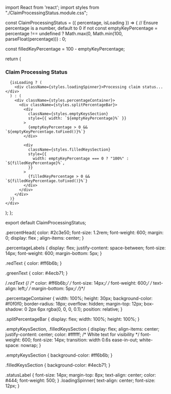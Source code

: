 import React from 'react';
import styles from "./ClaimProcessingStatus.module.css";

const ClaimProcessingStatus = ({ percentage, isLoading }) => {
  // Ensure percentage is a number, default to 0 if not
  const emptyKeyPercentage = percentage !== undefined 
    ? Math.max(0, Math.min(100, parseFloat(percentage)))
    : 0;
  
  const filledKeyPercentage = 100 - emptyKeyPercentage;

  return (
    <div>
      <h3 className={styles.percentHead}>Claim Processing Status</h3>

      {isLoading ? (
        <div className={styles.loadingSpinner}>Processing claim status...</div>
      ) : (
        <div className={styles.percentageContainer}>
          <div className={styles.splitPercentageBar}>
            <div
              className={styles.emptyKeysSection}
              style={{ width: `${emptyKeyPercentage}%` }}
            >
              {emptyKeyPercentage > 0 && `${emptyKeyPercentage.toFixed()}%`}
            </div>

            <div
              className={styles.filledKeysSection}
              style={{
                width: emptyKeyPercentage === 0 ? "100%" : `${filledKeyPercentage}%`,
              }}
            >
              {filledKeyPercentage > 0 && `${filledKeyPercentage.toFixed()}%`}
            </div>
          </div>
        </div>
      )}
    </div>
  );
};

export default ClaimProcessingStatus;


.percentHead{
      color: #2c3e50;
    font-size: 1.2rem;
    font-weight: 600;
    margin: 0;
    display: flex
;
    align-items: center;
}

.percentageLabels {
  display: flex;
  justify-content: space-between;
  font-size: 14px;
  font-weight: 600;
  margin-bottom: 5px;
}

.redText {
  color: #ff6b6b;
}

.greenText {
  color: #4ecb71;
}

/*.redText {*/
/*  color: #ff6b6b;*/
/*  font-size: 14px;*/
/*  font-weight: 600;*/
/*  text-align: left;*/
/*  margin-bottom: 5px;*/
/*}*/

.percentageContainer {
  width: 100%;
  height: 30px;
  background-color: #f0f0f0;
  border-radius: 18px;
  overflow: hidden;
  margin-top: 12px;
  box-shadow: 0 2px 6px rgba(0, 0, 0, 0.1);
  position: relative;
}


.splitPercentageBar {
  display: flex;
  width: 100%;
  height: 100%;
}

.emptyKeysSection,
.filledKeysSection {
  display: flex;
  align-items: center;
  justify-content: center;
  color: #ffffff; /* White text for visibility */
  font-weight: 600;
  font-size: 14px;
  transition: width 0.6s ease-in-out;
  white-space: nowrap;
}

.emptyKeysSection {
  background-color: #ff6b6b;
}

.filledKeysSection {
  background-color: #4ecb71;
}

.statusLabel {
  font-size: 14px;
  margin-top: 8px;
  text-align: center;
  color: #444;
  font-weight: 500;
}
.loadingSpinner{
  text-align: center;
  font-size: 12px;
}


